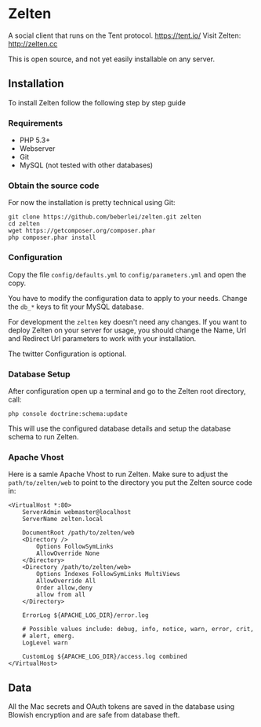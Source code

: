 # Zelten

A social client that runs on the Tent protocol. https://tent.io/
Visit Zelten: http://zelten.cc

This is open source, and not yet easily installable on any
server.

## Installation

To install Zelten follow the following step by step guide

### Requirements

- PHP 5.3+
- Webserver
- Git
- MySQL (not tested with other databases)

### Obtain the source code

For now the installation is pretty technical using Git:

    git clone https://github.com/beberlei/zelten.git zelten
    cd zelten
    wget https://getcomposer.org/composer.phar
    php composer.phar install

### Configuration

Copy the file ``config/defaults.yml`` to ``config/parameters.yml``
and open the copy.

You have to modify the configuration data to apply to your needs.
Change the ``db_*`` keys to fit your MySQL database.

For development the ``zelten`` key doesn't need any changes.
If you want to deploy Zelten on your server for usage, you should
change the Name, Url and Redirect Url parameters to work with your
installation.

The twitter Configuration is optional.

### Database Setup

After configuration open up a terminal and go to the Zelten root directory,
call:

    php console doctrine:schema:update

This will use the configured database details and setup the database schema
to run Zelten.

### Apache Vhost

Here is a samle Apache Vhost to run Zelten. Make sure to adjust
the ``path/to/zelten/web`` to point to the directory you put
the Zelten source code in:

    <VirtualHost *:80>
        ServerAdmin webmaster@localhost
        ServerName zelten.local

        DocumentRoot /path/to/zelten/web
        <Directory />
            Options FollowSymLinks
            AllowOverride None
        </Directory>
        <Directory /path/to/zelten/web>
            Options Indexes FollowSymLinks MultiViews
            AllowOverride All
            Order allow,deny
            allow from all
        </Directory>

        ErrorLog ${APACHE_LOG_DIR}/error.log

        # Possible values include: debug, info, notice, warn, error, crit,
        # alert, emerg.
        LogLevel warn

        CustomLog ${APACHE_LOG_DIR}/access.log combined
    </VirtualHost>

## Data

All the Mac secrets and OAuth tokens are saved in the database using
Blowish encryption and are safe from database theft.

